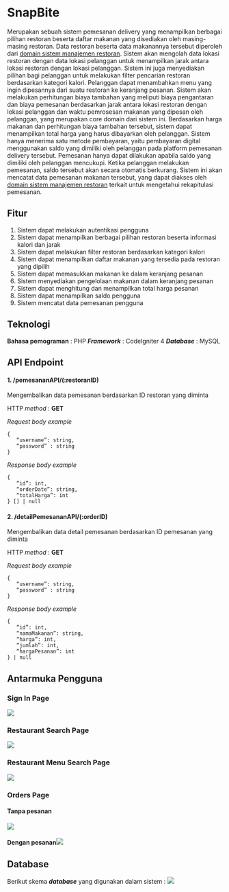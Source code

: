 # SnapBite
Merupakan sebuah sistem pemesanan delivery yang menampilkan berbagai pilihan restoran beserta daftar makanan yang disediakan oleh masing-masing restoran. Data restoran beserta data makanannya tersebut diperoleh dari [domain sistem manajemen restoran](https://github.com/filbertfelim/TST-SistemRestoran). Sistem akan mengolah data lokasi restoran dengan data lokasi pelanggan untuk menampilkan jarak antara lokasi restoran dengan lokasi pelanggan. Sistem ini juga menyediakan pilihan bagi pelanggan untuk melakukan filter pencarian restoran berdasarkan kategori kalori. Pelanggan dapat menambahkan menu yang ingin dipesannya dari suatu restoran ke keranjang pesanan. Sistem akan melakukan perhitungan biaya tambahan yang meliputi biaya pengantaran dan biaya pemesanan berdasarkan jarak antara lokasi restoran dengan lokasi pelanggan dan waktu pemrosesan makanan yang dipesan oleh pelanggan, yang merupakan core domain dari sistem ini. Berdasarkan harga makanan dan perhitungan biaya tambahan tersebut, sistem dapat menampilkan total harga yang harus dibayarkan oleh pelanggan. Sistem hanya menerima satu metode pembayaran, yaitu pembayaran digital menggunakan saldo yang dimiliki oleh pelanggan pada platform pemesanan delivery tersebut. Pemesanan hanya dapat dilakukan apabila saldo yang dimiliki oleh pelanggan mencukupi. Ketika pelanggan melakukan pemesanan, saldo tersebut akan secara otomatis berkurang. Sistem ini akan mencatat data pemesanan makanan tersebut, yang dapat diakses oleh [domain sistem manajemen restoran](https://github.com/filbertfelim/TST-SistemRestoran) terkait untuk mengetahui rekapitulasi pemesanan.

## Fitur
1. Sistem dapat melakukan autentikasi pengguna  
2. Sistem dapat menampilkan berbagai pilihan restoran beserta informasi kalori dan jarak
3. Sistem dapat melakukan filter restoran berdasarkan kategori kalori
4. Sistem dapat menampilkan daftar makanan yang tersedia pada restoran yang dipilih
5. Sistem dapat memasukkan makanan ke dalam keranjang pesanan
6. Sistem menyediakan pengelolaan makanan dalam keranjang pesanan
7. Sistem dapat menghitung dan menampilkan total harga pesanan
8. Sistem dapat menampilkan saldo pengguna
9. Sistem mencatat data pemesanan pengguna

## Teknologi
**Bahasa pemograman** : PHP
***Framework*** : CodeIgniter 4 
***Database*** : MySQL

## API Endpoint
#### 1. /pemesananAPI/(:restoranID)
Mengembalikan data pemesanan berdasarkan ID restoran yang diminta

HTTP *method* : **GET**

*Request body example*
```jsonc
{
   “username”: string, 
   “password” : string
}
```
*Response body example*
```jsonc
{
   “id”: int,
   “orderDate”: string, 
   “totalHarga”: int
} [] | null
```

#### 2. /detailPemesananAPI/(:orderID)
Mengembalikan data detail pemesanan berdasarkan ID pemesanan yang diminta

HTTP *method* : **GET**

*Request body example*
```jsonc
{
   “username”: string, 
   “password” : string
}
```
*Response body example*
```jsonc
{
   “id”: int,
   “namaMakanan”: string, 
   “harga”: int,
   “jumlah”: int,
   “hargaPesanan”: int
} | null
```


## Antarmuka Pengguna
### Sign In Page
![](https://lh7-us.googleusercontent.com/F8vuqjdsQnaD6SqGo0V-hCygUXdWtKg7JMnm3QVmuZRVCMM7ktCDIL51x8N4h6sgU4jrAsRrsFcW6MizjdpWcLhs6cP2PDpoaNhIA1j-olO319JfrqToQQda_oErraxA5I3bJ-l5B8NWc8pTtewHAD8)
### Restaurant Search Page
![](https://lh7-us.googleusercontent.com/syZ0Mwu66289b3FtfA5Ntmr08esUNhrdQlxBQSeGXkQq6QSp7ncvzNaBABWeFMEHuUvWGX7oLYMos4nM3oXTP6X9l-t-2Zkdo1VEsnM0O9dxuDlbEgRjWUC9Do_Fb6TyKNPXF9BAgMJ9T0aMKaJMUCQ)
### Restaurant Menu Search Page
![](https://lh7-us.googleusercontent.com/-G5f7--6lQcx3MLwNGH8VdTyIS9XKBfOb2BQlsmCzwY4iC-Ssb_LhLyk1I9u1Ruq_NOO9W4zhQN-cuomdjoq6FuFwQLeJijKorciOxSdPJfN-CEYXY6ascHs-DUcD4IUUL6AnKSz8PJAwJQI-3zQmNY)
### Orders Page
#### Tanpa pesanan
![](https://lh7-us.googleusercontent.com/1siBzXAGoCNEJJ9SPpKw0Dgo7fhiUCHwLw27ITRm9WcKZTyDBNe9F_bSNjxhke_s1sB8xeaiGrs9qNTNXQKXliP3IjjkRmFWMiwCtob7w0Xnt3WtUNqi5AvKjD2S_h2ZTMFxIuR9ofFBRr5-H8Hl-LU)
#### Dengan pesanan![](https://lh7-us.googleusercontent.com/Kge21unA6w1WhY37REeSL_5m6W9O0jt2kU-kC2FcotmnDHCRXv--YvBZdr_aeoSmJfzCKWnqUMCnTcFN2YqZ0BvXxf19uR66p-p_uWjokzov02XtiqUShK_DS-txEJdTDY-4V0k01S9ub-h6-kbTVpI)
## Database
Berikut skema ***database*** yang digunakan dalam sistem :
![](https://lh7-us.googleusercontent.com/69M4rIPqjM_ByUDV3BcFEtgZA4VnHvyqti3awebxuvyWvXhaG7qaE7xAENUgPbXoJrIV6X-miea7ndrgnSI551KNrkN85_tgPqesAoXohrzPUxwap-r2y9lpBleqxYNzu5t0PXeF8PKw70EZn4iBmYM)
